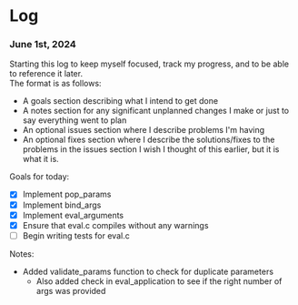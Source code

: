 # Log

### June 1st, 2024

Starting this log to keep myself focused, track my progress, and to be able to reference it later. \
The format is as follows: 
- A goals section describing what I intend to get done
- A notes section for any significant unplanned changes I make or just to say everything went to plan
- An optional issues section where I describe problems I'm having
- An optional fixes section where I describe the solutions/fixes to the problems in the issues section
I wish I thought of this earlier, but it is what it is.

Goals for today:
- [x] Implement pop\_params
- [x] Implement bind\_args
- [x] Implement eval\_arguments
- [x] Ensure that eval.c compiles without any warnings
- [ ] Begin writing tests for eval.c

Notes:
- Added validate\_params function to check for duplicate parameters
    - Also added check in eval\_application to see if the right number of args was provided


